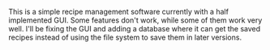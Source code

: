This is a simple recipe management software currently with a half implemented GUI. Some features don't work, while some of them work very well. I'll be fixing the GUI and adding a database where it can get the saved recipes instead of using the file system to save them in later versions.
